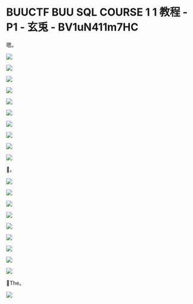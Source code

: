 # BUUCTF BUU SQL COURSE 1 1 教程 - P1 - 玄兎 - BV1uN411m7HC

嗯。

![](img/b904b7ccccaecc36a5477ea551369cd2_1.png)

![](img/b904b7ccccaecc36a5477ea551369cd2_2.png)

![](img/b904b7ccccaecc36a5477ea551369cd2_3.png)

![](img/b904b7ccccaecc36a5477ea551369cd2_4.png)

![](img/b904b7ccccaecc36a5477ea551369cd2_5.png)

![](img/b904b7ccccaecc36a5477ea551369cd2_6.png)

![](img/b904b7ccccaecc36a5477ea551369cd2_7.png)

![](img/b904b7ccccaecc36a5477ea551369cd2_8.png)

![](img/b904b7ccccaecc36a5477ea551369cd2_9.png)

![](img/b904b7ccccaecc36a5477ea551369cd2_10.png)

🎼。

![](img/b904b7ccccaecc36a5477ea551369cd2_12.png)

![](img/b904b7ccccaecc36a5477ea551369cd2_13.png)

![](img/b904b7ccccaecc36a5477ea551369cd2_14.png)

![](img/b904b7ccccaecc36a5477ea551369cd2_15.png)

![](img/b904b7ccccaecc36a5477ea551369cd2_16.png)

![](img/b904b7ccccaecc36a5477ea551369cd2_17.png)

![](img/b904b7ccccaecc36a5477ea551369cd2_18.png)

![](img/b904b7ccccaecc36a5477ea551369cd2_19.png)

![](img/b904b7ccccaecc36a5477ea551369cd2_20.png)

🎼The。

![](img/b904b7ccccaecc36a5477ea551369cd2_22.png)